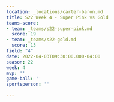 ```yaml
---
location: _locations/carter-baron.md
title: S22 Week 4 - Super Pink vs Gold
teams-score:
- team: _teams/s22-super-pink.md
  score: 19
- team: _teams/s22-gold.md
  score: 13
field: "4"
date: 2022-04-03T09:30:00.000-04:00
season: 22
week: 4
mvp: ''
game-ball: ''
sportsperson: ''

---
```

